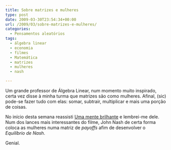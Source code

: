 ```yaml
---
title: Sobre matrizes e mulheres
type: post
date: 2009-03-30T23:54:34+00:00
url: /2009/03/sobre-matrizes-e-mulheres/
categories:
  - Pensamentos aleatórios
tags:
  - álgebra linear
  - economia
  - filmes
  - Matemática
  - matrizes
  - mulheres
  - nash

---
```

Um grande professor de Álgebra Linear, num momento muito inspirado, certa vez disse à minha turma que matrizes são como mulheres. Afinal, (sic) pode-se fazer tudo com elas: somar, subtrair, multiplicar e mais uma porção de coisas.

No início desta semana reassisti [Uma mente brilhante][1] e lembrei-me dele. Num dos lances mais interessantes do filme, John Nash de certa forma coloca as mulheres numa matriz de _payoffs_ afim de desenvolver o _Equilíbrio de Nash_.

Genial.

 [1]: http://www.imdb.com/title/tt0268978/

